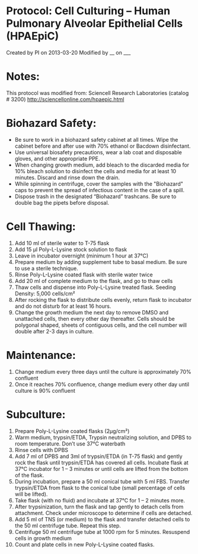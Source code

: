 Protocol: Cell Culturing – Human Pulmonary Alveolar Epithelial 	Cells (HPAEpiC)
===============================================================================

Created by PI on 2013-03-20
Modified by __ on ___

# Notes:

This protocol was modified from:  Sciencell Research Laboratories (catalog # 3200) 
http://sciencellonline.com/hpaepic.html

# Biohazard Safety:

- Be sure to work in a biohazard safety cabinet at all times. Wipe the cabinet before and after use with 70% ethanol or Bacdown disinfectant.
- Use universal biosafety precautions, wear a lab coat and disposable gloves, and other appropriate PPE.
- When changing growth medium, add bleach to the discarded media for 10% bleach solution to disinfect the cells and media for at least 10 minutes. Discard and rinse down the drain.
- While spinning in centrifuge, cover the samples with the "Biohazard" caps to prevent the spread of infectious content in the case of a spill.
- Dispose trash in the designated “Biohazard” trashcans. Be sure to double bag the pipets before disposal.

# Cell Thawing: 

1. Add 10 ml of sterile water to T-75 flask 
2. Add 15 µl Poly-L-Lysine stock solution to flask
3. Leave in incubator overnight (minimum 1 hour at 37°C)
4. Prepare medium by adding supplement tube to basal medium. Be sure to use a sterile technique.
5. Rinse Poly-L-Lysine coated flask with sterile water twice
6. Add 20 ml of complete medium to the flask, and go to thaw cells
7. Thaw cells and dispense into Poly-L-Lysine treated flask. Seeding Density: 5,000 cells/cm² 
8. After rocking the flask to distribute cells evenly, return flask to incubator and do not disturb for at least 16 hours. 
9. Change the growth medium the next day to remove DMSO and unattached cells, then every other day thereafter. Cells should be polygonal shaped, sheets of contiguous cells, and the cell number will double after 2-3 days in culture. 

# Maintenance:

1. Change medium every three days until the culture is approximately 70% confluent
2. Once it reaches 70% confluence, change medium every other day until culture is 90% confluent

# Subculture:

1. Prepare Poly-L-Lysine coated flasks (2µg/cm²) 
2. Warm medium, trypsin/ETDA, Trypsin neutralizing solution, and DPBS to room temperature. Don’t use 37°C waterbath 
3. Rinse cells with DPBS
4. Add 7 ml of DPBS and 3ml of trypsin/ETDA (in T-75 flask) and gently rock the flask until trypsin/ETDA has covered all cells. Incubate flask at 37°C incubator for 1 – 3 minutes or until cells are lifted from the bottom of the flask. 
5. During incubation, prepare a 50 ml conical tube with 5 ml FBS. Transfer trypsin/ETDA from flask to the conical tube (small percentage of cells will be lifted).
6. Take flask (with no fluid) and incubate at 37°C for 1 – 2 minutes more.
7. After trypsinization, turn the flask and tap gently to detach cells from attachment. Check under microscope to determine if cells are detached. 
8. Add 5 ml of TNS (or medium) to the flask and transfer detached cells to the 50 ml centrifuge tube. Repeat this step. 
9. Centrifuge 50 ml centrifuge tube at 1000 rpm for 5 minutes. Resuspend cells in growth medium 
10. Count and plate cells in new Poly-L-Lysine coated flasks.  
